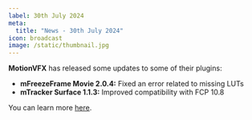```yaml
---
label: 30th July 2024
meta:
  title: "News - 30th July 2024"
icon: broadcast
image: /static/thumbnail.jpg
---
```


**MotionVFX** has released some updates to some of their plugins:

- **mFreezeFrame Movie 2.0.4:** Fixed an error related to missing LUTs
- **mTracker Surface 1.1.3:** Improved compatibility with FCP 10.8

You can learn more [here](https://www.motionvfx.com).
